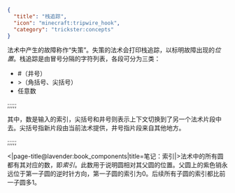 ```json
{
  "title": "栈追踪",
  "icon": "minecraft:tripwire_hook",
  "category": "trickster:concepts"
}
```

法术中产生的故障称作“失策”。失策的法术会打印栈追踪，以标明故障出现的*位置*。栈追踪是由冒号分隔的字符列表，各段可分为三类：

- #（井号）
- \>（角括号、尖括号）
- 任意数

;;;;;

其中，数是输入的索引，尖括号和井号则表示上下文切换到了另一个法术片段中去。尖括号指新片段由当前法术提供，井号指片段来自其他地方。

;;;;;

<|page-title@lavender:book_components|title=笔记：索引|>法术中的所有圆都有其对应的数，即*索引*。此数用于说明圆相对其父圆的位置。父圆上的紫色销永远位于第一子圆的逆时针方向，第一子圆的索引为0。后续所有子圆的索引都比前一子圆多1。